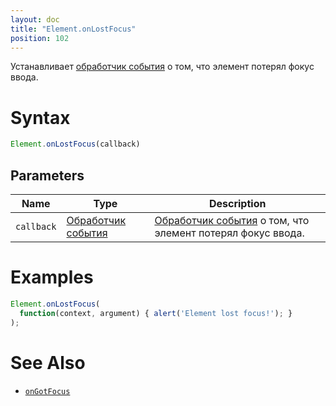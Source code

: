 ```yaml
---
layout: doc
title: "Element.onLostFocus"
position: 102
---
```


Устанавливает [обработчик события](../../../Script/) о том, что элемент потерял фокус ввода.

# Syntax

```js
Element.onLostFocus(callback)
```

## Parameters

|Name|Type|Description|
|----|----|-----------|
|`callback`|[Обработчик события](../../../Script/)|[Обработчик события](../../../Script/) о том, что элемент потерял фокус ввода.|

# Examples

```js
Element.onLostFocus(
  function(context, argument) { alert('Element lost focus!'); }
);
```

# See Also

* [`onGotFocus`](../Element.onGotFocus/)
